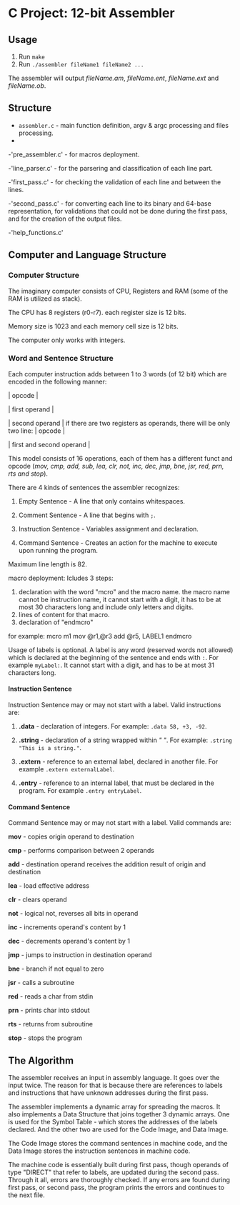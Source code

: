 # C Project: 12-bit Assembler

## Usage

1. Run `make`
2. Run `./assembler fileName1 fileName2 ...`

The assembler will output *fileName.am*, *fileName.ent*, *fileName.ext* and *fileName.ob*.

## Structure

- `assembler.c` - main function definition, argv & argc processing and files processing.
- 
-'pre_assembler.c' - for macros deployment.

-'line_parser.c' - for the parsering and classification of each line part.

-'first_pass.c' - for checking the validation of each line and between the lines.

-'second_pass.c' - for converting each line to its binary and 64-base representation, for validations that could not be done during the first pass, and for the creation of the output files.

-'help_functions.c'

## Computer and Language Structure

### Computer Structure
The imaginary computer consists of CPU, Registers and RAM (some of the RAM is utilized as stack).

The CPU has 8 registers (r0-r7). each register size is 12 bits.

Memory size is 1023 and each memory cell size is 12 bits.

The computer only works with integers.

### Word and Sentence Structure

Each computer instruction adds between 1 to 3 words (of 12 bit) which are encoded in the following manner:

|  opcode |

| first operand  |

|  second operand | 
if there are two registers as operands, there will be only two line:
|  opcode |

| first and second operand | 

This model consists of 16 operations, each of them has a different funct and opcode (*mov, cmp, add, sub, lea, clr, not, inc, dec, jmp, bne, jsr, red, prn, rts and stop*).

There are 4 kinds of sentences the assembler recognizes:

1. Empty Sentence - A line that only contains whitespaces.

2. Comment Sentence - A line that begins with `;`.

3. Instruction Sentence - Variables assignment and declaration.

4. Command Sentence - Creates an action for the machine to execute upon running the program.

Maximum line length is 82. 

macro deployment:
Icludes 3 steps:
1. declaration with the word "mcro" and the macro name.
the macro name cannot be instruction name,  it cannot start with a digit, it has to be at most 30 characters long and include only letters and digits.
2. lines of content for that macro.
3. declaration of "endmcro"

for example:
mcro m1
mov @r1,@r3
add @r5, LABEL1
endmcro

Usage of labels is optional. A label is any word (reserved words not allowed) which is declared at the beginning of the sentence and ends with `:`. For example `myLabel:`. It cannot start with a digit, and has to be at most 31 characters long.

#### Instruction Sentence

Instruction Sentence may or may not start with a label. Valid instructions are: 

1. **.data** - declaration of integers. For example: `.data 58, +3, -92`.

2. **.string** - declaration of a string wrapped within *" "*. For example: `.string "This is a string."`.

3. **.extern** - reference to an external label, declared in another file. For example `.extern externalLabel`.

4. **.entry** - reference to an internal label, that must be declared in the program. For example `.entry entryLabel`.

#### Command Sentence

Command Sentence may or may not start with a label. Valid commands are: 

**mov** - copies origin operand to destination

**cmp** - performs comparison between 2 operands

**add** - destination operand receives the addition result of origin and destination

**lea** - load effective address

**clr** - clears operand

**not** - logical not, reverses all bits in operand

**inc** - increments operand's content by 1

**dec** - decrements operand's content by 1

**jmp** - jumps to instruction in destination operand

**bne** - branch if not equal to zero

**jsr** - calls a subroutine

**red** - reads a char from stdin

**prn** - prints char into stdout

**rts** - returns from subroutine

**stop** - stops the program

## The Algorithm

The assembler receives an input in assembly language. It goes over the input twice. The reason for that is because there are references to labels and instructions that have unknown addresses during the first pass.

The assembler implements a dynamic array for spreading the macros. It also implements a Data Structure that joins together 3 dynamic arrays. One is used for the Symbol Table - which stores the addresses of the labels declared. And the other two are used for the Code Image, and Data Image.

The Code Image stores the command sentences in machine code, and the Data Image stores the instruction sentences in machine code.

The machine code is essentially built during first pass, though operands of type "DIRECT" that refer to labels, are updated during the second pass. Through it all, errors are thoroughly checked. If any errors are found during first pass, or second pass, the program prints the errors and continues to the next file. 
